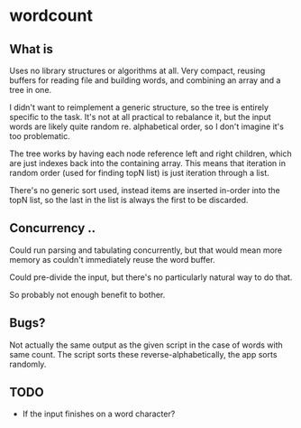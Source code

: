 
# wordcount

## What is

Uses no library structures or algorithms at all. Very compact, reusing buffers for reading file and building words, and combining an array and a tree in one.

I didn't want to reimplement a generic structure, so the tree is entirely specific to the task. It's not at all practical to rebalance it, but the input words are likely quite random re. alphabetical order, so I don't imagine it's too problematic.

The tree works by having each node reference left and right children, which are just indexes back into the containing array. This means that iteration in random order (used for finding topN list) is just iteration through a list.

There's no generic sort used, instead items are inserted in-order into the topN list, so the last in the list is always the first to be discarded.

## Concurrency ..

Could run parsing and tabulating concurrently, but that would mean more memory as couldn't immediately reuse the word buffer.

Could pre-divide the input, but there's no particularly natural way to do that.

So probably not enough benefit to bother.

## Bugs?

Not actually the same output as the given script in the case of words with same count. The script sorts these reverse-alphabetically, the app sorts randomly.

## TODO

* If the input finishes on a word character?
